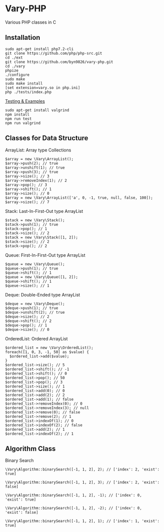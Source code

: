 # Vary-PHP
Various PHP classes in C

Installation
-
```
sudo apt-get install php7.2-cli
git clone https://github.com/php/php-src.git
cd ./ext
git clone https://github.com/byn9826/vary-php.git
cd ./vary
phpize
./configure
sudo make
sudo make install
[set extension=vary.so in php.ini]
php ./tests/index.php
```
[Testing & Examples](https://github.com/byn9826/vary-php/tree/master/tests)
```
sudo apt-get install valgrind
npm install
npm run test
npm run valgrind
```

Classes for Data Structure
--
ArrayList: Array type Collections
```
$array = new \Vary\ArrayList();
$array->push(2); // true
$array->unshift(1); // true
$array->push(3); // true
$array->size(); // 3
$array->removeIndex(1); // 2
$array->pop(); // 3
$array->shift(); // 1
$array->size(); // 0
$array = new \Vary\ArrayList(['a', 0, -1, true, null, false, 100]);
$array->size(); // 7
```
Stack: Last-In-First-Out type ArrayList
```
$stack = new \Vary\Stack();
$stack->push(1); // true
$stack->pop(); // 1
$stack->size(); // 2
$stack = new \Vary\Stack([1, 2]);
$stack->size(); // 2
$stack->pop(); // 2
```
Queue: First-In-First-Out type ArrayList
```
$queue = new \Vary\Queue();
$queue->push(1); // true
$queue->shift(); // 1
$queue = new \Vary\Queue([1, 2]);
$queue->shift(); // 1
$queue->size(); // 1
```
Deque: Double-Ended type ArrayList
```
$deque = new \Vary\Deque();
$deque->push(1); // true
$deque->unshift(2); // true
$deque->size(); // 2
$deque->shift(); // 2
$deque->pop(); // 1
$deque->size(); // 0
```
OrderedList: Ordered ArrayList
```
$ordered_list = new \Vary\OrderedList();
foreach([1, 0, 3, -1, 50] as $value) {
  $ordered_list->add($value);
}
$ordered_list->size(); // 5
$ordered_list->shift(); // -1
$ordered_list->shift(); // 0
$ordered_list->pop(); // 50
$ordered_list->pop(); // 3
$ordered_list->size(); // 1
$ordered_list->add(0); // 0
$ordered_list->add(2); // 2
$ordered_list->add(1); // false
$ordered_list->removeIndex(0); // 0
$ordered_list->removeIndex(3); // null
$ordered_list->remove(0); // false
$ordered_list->remove(2); // 1
$ordered_list->indexOf(1); // 0
$ordered_list->indexOf(2); // false
$ordered_list->add(2); // 1
$ordered_list->indexOf(2); // 1
```

Algorithm Class
--
Binary Search
```
\Vary\Algorithm::binarySearch([-1, 1, 2], 2); // ['index': 2, 'exist': true]

\Vary\Algorithm::binarySearch([-1, 1, 2], 3); // ['index': 2, 'exist': false]

\Vary\Algorithm::binarySearch([-1, 1, 2], -1); // ['index': 0, 'exist': true]

\Vary\Algorithm::binarySearch([-1, 1, 2], -2); // ['index': 0, 'exist': false]

\Vary\Algorithm::binarySearch([-1, 1, 2], 1); // ['index': 1, 'exist': true]
```